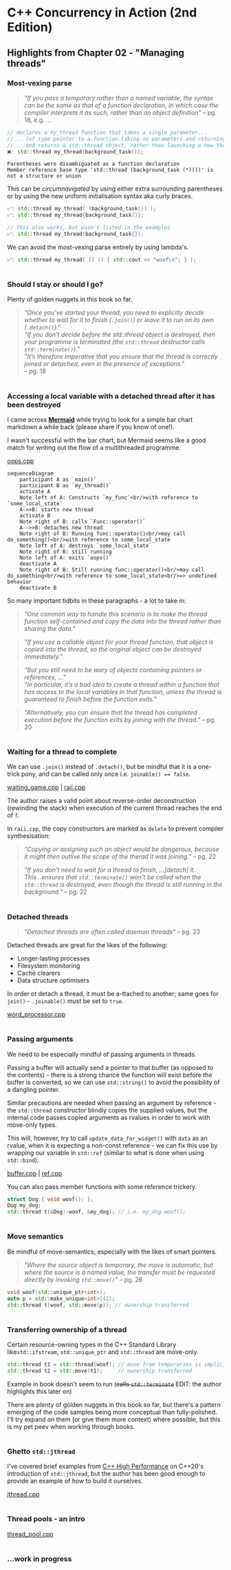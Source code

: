 # C++ Concurrency in Action (2nd Edition)

## Highlights from Chapter 02 - "Managing threads"

### Most-vexing parse
> _"If you pass a temporary rather than a named variable, the syntax can be the same as that of a function declaration, in which case the compiler interprets it as such, rather than an object definition"_ – pg. 18, e.g. ...

```cpp
// declares a my_thread function that takes a single parameter...
// ...(of type pointer-to-a-function-taking-no-parameters-and-returning-a-background_task-object)...
// ...and returns a std::thread object, rather than launching a new thread
❌: std::thread my_thread(background_task());
```
```
Parentheses were disambiguated as a function declaration
Member reference base type 'std::thread (background_task (*)())' is not a structure or union
```
This can be _circumnavigated_ by using either extra surrounding parentheses or by using the new uniform initialisation syntax aka curly braces.
```cpp
✅: std::thread my_thread( (background_task()) );
✅: std::thread my_thread{background_task()};

// this also works, but wasn't listed in the examples
✅: std::thread my_thread(background_task{});
```
We can avoid the most-vexing parse entirely by using lambda's.
```cpp
✅: std::thread my_thread( [] () { std::cout << "woof\n"; } );
```

#
### Should I stay or should I go?
Plenty of golden nuggets in this book so far.
> _"Once you’ve started your thread, you need to explicitly decide whether to wait for it to finish (`.join()`) or leave it to run on its own (`.detach()`)."_<br>
> _"If you don’t decide before the std::thread object is destroyed, then your programme is terminated (the `std::thread` destructor calls `std::terminate()`)."_<br>
> _"It’s therefore imperative that you ensure that the thread is correctly joined or detached, even in the presence of exceptions."_<br>
> – pg. 18

#
### Accessing a local variable with a detached thread after it has been destroyed
I came across [__Mermaid__](https://mermaid.js.org/syntax/sequenceDiagram.html) while trying to look for a simple bar chart markdown a while back (please share if you know of one!).

I wasn't successful with the bar chart, but Mermaid seems like a good match for writing out the flow of a multithreaded programme.

[oops.cpp](oops.cpp)
```mermaid
sequenceDiagram
    participant A as `main()`
    participant B as `my_thread()`
    activate A
    Note left of A: Constructs `my_func`<br/>with reference to `some_local_state`
    A->>B: starts new thread
    activate B
    Note right of B: calls `Func::operator()`
    A-->>B: detaches new thread
    Note right of B: Running func::operator()<br/>may call do_something()<br/>with reference to some_local_state
    Note left of A: destroys `some_local_state`
    Note right of B: still running
    Note left of A: exits `oops()`
    deactivate A
    Note right of B: Still running func::operator()<br/>may call do_something<br/>with reference to some_local_state<br/>=> undefined behavior
    deactivate B
```
So many important tidbits in these paragraphs - a lot to take in:
> _"One common way to handle this scenario is to make the thread function self-contained and copy the data into the thread rather than sharing the data."_

> _"If you use a callable object for your thread function, that object is copied into the thread, so the original object can be destroyed immediately."_

> _"But you still need to be wary of objects containing pointers or references, ..."_<br/>
> _"In particular, it’s a bad idea to create a thread within a function that has access to the local variables in that function, unless the thread is guaranteed to finish before the function exits."_

> _"Alternatively, you can ensure that the thread has completed execution before the function exits by joining with the thread."_ – pg. 20

#
### Waiting for a thread to complete
We can use `.join()` instead of `.detach()`, but be mindful that it is a one-trick pony, and can be called only once i.e. `joinable() == false`.

[waiting_game.cpp](waiting_game.cpp) | [raii.cpp](raii.cpp)

The author raises a valid point about reverse-order deconstruction (rewinding the stack) when execution of the current thread reaches the end of `f`.

In `raii.cpp`, the copy constructors are marked as `delete` to prevent compiler synthesisation:

> _"Copying or assigning such an object would be dangerous, because it might then outlive the scope of the therad it was joining."_ – pg. 22

> _"If you don't need to wait for a thread to finish, ...[detach] it.<br/>This...ensures that `std::terminate()` won't be called when the `std::thread` is destroyed, even though the thread is still running in the background."_ – pg. 22

#
### Detached threads
> _"Detached threads are often called daemon threads"_ – pg. 23

Detached threads are great for the likes of the following:
* Longer-lasting processes
* Filesystem monitoring
* Cache clearers
* Data structure optimisers

In order ot detach a thread, it must be a-ttached to another; same goes for `join()` - `.joinable()` must be set to `true`.

[word_processor.cpp](word_processor.cpp)

#
### Passing arguments
We need to be especially mindful of passing arguments in threads.

Passing a buffer will actually send a pointer to that buffer (as opposed to the contents) - there is a strong chance the function will exist before the buffer is converted, so we can use `std::string()` to avoid the possibility of a dangling pointer.

Similar precautions are needed when passing an argument by reference - the `std::thread` constructor blindly copies the supplied values, but the internal code passes copied arguments as rvalues in order to work with move-only types.

This will, however, try to call `update_data_for_widget()` with `data` as an rvalue, when it is expecting a non-const reference - we can fix this use by wrapping our variable in `std::ref` (similar to what is done when using `std::bind`).

[buffer.cpp](buffer.cpp) | [ref.cpp](ref.cpp)

You can also pass member functions with some reference trickery.
```cpp
struct Dog { void woof(); };
Dog my_dog;
std::thread t(&Dog::woof, &my_dog); // i.e. my_dog.woof();
```

#
### Move semantics
Be mindful of move-semantics, especially with the likes of smart pointers.

> _"Where the source object is temporary, the move is automatic, but where the source is a named value, the transfer must be requested directly by invoking `std::move()`"_ – pg. 26

```cpp
void woof(std::unique_ptr<int>);
auto p = std::make_unique<int>(42);
std::thread t(woof, std::move(p)); // ownership transferred
```

#
### Transferring ownership of a thread
Certain resource-owning types in the C++ Standard Library like`std::ifstream`, `std::unique_ptr` and `std::thread` are move-only.
```cpp
std::thread t1 = std::thread(woof); // move from temporaries is implicit
std::thread t2 = std::move(t1);     // ownership transferred
```
Example in book doesn't seem to run (~~calls `std::terminate`~~ EDIT: the author highlights this later on)

There are plenty of golden nuggets in this book so far, but there's a pattern emerging of the code samples being more conceptual than fully-polished. I'll try expand on them (or give them more context) where possible, but this is my pet peev when working through books.

#
### Ghetto `std::jthread`
I've covered brief examples from [C++ High Performance](https://github.com/ITHelpDec/CPP-High-Performance/search?q=jthread) on C++20's introduction of `std::jthread`, but the author has been good enough to provide an example of how to build it ourselves.

[jthread.cpp](jthread.cpp)

#
### Thread pools - an intro

[thread_pool.cpp](thread_pool.cpp)

#
### ...work in progress
